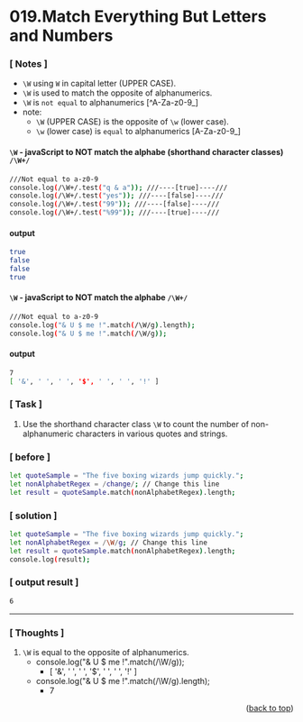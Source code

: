 <a name="topage"></a>

# 019.Match Everything But Letters and Numbers

### [ Notes ]

  * `\W` using `W` in capital letter (UPPER CASE).
  * `\W` is used to match the opposite of alphanumerics.
  * `\W` is `not equal` to alphanumerics [^A-Za-z0-9_]
  * note:
      * `\W` (UPPER CASE) is the opposite of `\w` (lower case).
      * `\w` (lower case) is `equal` to alphanumerics [A-Za-z0-9_]

#### `\W` - javaScript to NOT match the alphabe (shorthand character classes) `/\W+/`

```sh
///Not equal to a-z0-9
console.log(/\W+/.test("q & a")); ///----[true]----///
console.log(/\W+/.test("yes")); ///----[false]----///
console.log(/\W+/.test("99")); ///----[false]----///
console.log(/\W+/.test("%99")); ///----[true]----///
```

#### output
```sh
true
false
false
true
```

#### `\W` - javaScript to NOT match the alphabe `/\W+/`

```sh
///Not equal to a-z0-9
console.log("& U $ me !".match(/\W/g).length);
console.log("& U $ me !".match(/\W/g));
```

#### output
```sh
7
[ '&', ' ', ' ', '$', ' ', ' ', '!' ]
```

### [ Task ]
  1. Use the shorthand character class `\W` to count the number of non-alphanumeric characters in various quotes and strings.

### [ before ]

```sh
let quoteSample = "The five boxing wizards jump quickly.";
let nonAlphabetRegex = /change/; // Change this line
let result = quoteSample.match(nonAlphabetRegex).length;
```

### [ solution ]

```sh
let quoteSample = "The five boxing wizards jump quickly.";
let nonAlphabetRegex = /\W/g; // Change this line
let result = quoteSample.match(nonAlphabetRegex).length;
console.log(result);
```

### [ output result ]

```sh
6
```

-----

### [ Thoughts ]

  1. `\W` is equal to the opposite of alphanumerics.
      * console.log("& U $ me !".match(/\W/g));
         * [ '&', ' ', ' ', '$', ' ', ' ', '!' ]
      * console.log("& U $ me !".match(/\W/g).length);
         * 7

<p align="right">(<a href="#topage">back to top</a>)</p>
<br/>
<br/>
